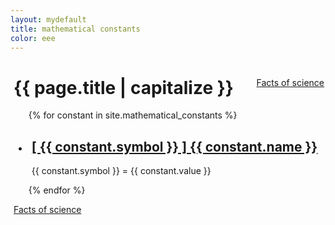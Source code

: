 ```yaml
---
layout: mydefault
title: mathematical constants
color: eee
---
```

<div  style="background-color: #{{ page.color }}; padding: 0 2px 0 5px;">
<a class="pagination" style="float: right;" href=" {{ '/facts_of_science.html' | relative_url }}" >Facts of science</a>
<h1>{{ page.title | capitalize }}</h1>

<ul class="b8t_list">
  {% for constant in site.mathematical_constants %}
    <li style="background-color: #{{ constant.color }}; padding: 0 2px 0 5px;">
      <h2>
        <a href="{{ constant.url | relative_url}}">
            [ {{ constant.symbol }} ] {{ constant.name }}
        </a>
      </h2>
      <p>{{ constant.symbol }} = {{ constant.value }}</p>
    </li>
  {% endfor %}
</ul>
<a class="pagination" href=" {{ '/facts_of_science.html' | relative_url }}" >Facts of science</a>
</div>
